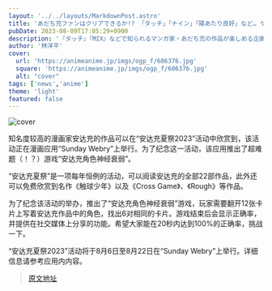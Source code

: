 ```yaml
---
layout: '../../layouts/MarkdownPost.astro'
title: 'あだち充ファンはクリアできるか!? 「タッチ」「ナイン」「陽あたり良好」など… ゲシュタルト崩壊注意な「あだち充キャラ神経衰弱」'
pubDate: 2023-08-09T17:05:29+0900
description: '『タッチ』『MIX』などで知られるマンガ家・あだち充の作品が楽しめる企画「あだち充夏祭り2023」が、マンガアプリ「サンデーうぇぶり」で2023年8月6日～8月22日に開催される。これを記念し、同アプリに超難題（!?）ゲーム「あだち充キャラクター神経衰弱」が登場した。'
author: '林洋平'
cover:
  url: 'https://animeanime.jp/imgs/ogp_f/606376.jpg'
  square: 'https://animeanime.jp/imgs/ogp_f/606376.jpg'
  alt: "cover"
tags: ['news','anime']
theme: 'light'
featured: false
---
```


![cover](https://animeanime.jp/imgs/ogp_f/606376.jpg)

知名度较高的漫画家安达充的作品可以在“安达充夏祭2023”活动中欣赏到，该活动正在漫画应用“Sunday Webry”上举行。为了纪念这一活动，该应用推出了超难题（！？）游戏“安达充角色神经衰弱”。 

“安达充夏祭”是一项每年恒例的活动，可以阅读安达充的全部22部作品，此外还可以免费欣赏到名作《触球少年》以及《Cross Game》、《Rough》等作品。

为了纪念该活动的举办，推出了“安达充角色神经衰弱”游戏，玩家需要翻开12张卡片上写着安达充作品中的角色，找出6对相同的卡片。游戏结束后会显示正确率，并提供在社交媒体上分享的功能。希望大家能在20秒内达到100%的正确率，挑战一下。

“安达充夏祭2023”活动将于8月6日至8月22日在“Sunday Webry”上举行。详细信息请参考应用内内容。

>[原文地址](https://animeanime.jp/article/2023/08/09/79182.html)  